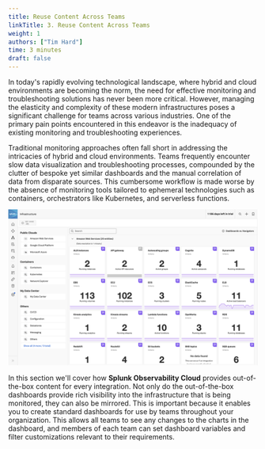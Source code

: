 ```yaml
---
title: Reuse Content Across Teams
linkTitle: 3. Reuse Content Across Teams
weight: 1
authors: ["Tim Hard"]
time: 3 minutes
draft: false
---
```


In today's rapidly evolving technological landscape, where hybrid and cloud environments are becoming the norm, the need for effective monitoring and troubleshooting solutions has never been more critical. However, managing the elasticity and complexity of these modern infrastructures poses a significant challenge for teams across various industries. One of the primary pain points encountered in this endeavor is the inadequacy of existing monitoring and troubleshooting experiences.

Traditional monitoring approaches often fall short in addressing the intricacies of hybrid and cloud environments. Teams frequently encounter slow data visualization and troubleshooting processes, compounded by the clutter of bespoke yet similar dashboards and the manual correlation of data from disparate sources. This cumbersome workflow is made worse by the absence of monitoring tools tailored to ephemeral technologies such as containers, orchestrators like Kubernetes, and serverless functions.

![Infrastructure Overview in Splunk Observability Cloud](../images/infra-overview.png?width=60vw)

In this section we'll cover how **Splunk Observability Cloud** provides out-of-the-box content for every integration. Not only do the out-of-the-box dashboards provide rich visibility into the infrastructure that is being monitored, they can also be mirrored. This is important because it enables you to create standard dashboards for use by teams throughout your organization. This allows all teams to see any changes to the charts in the dashboard, and members of each team can set dashboard variables and filter customizations relevant to their requirements.